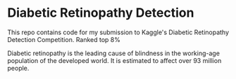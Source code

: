 # Diabetic Retinopathy Detection

This repo contains code for my submission to Kaggle's Diabetic Retinopathy Detection Competition. Ranked top 8%

Diabetic retinopathy is the leading cause of blindness in the working-age population of the developed world. It is estimated to affect over 93 million people. 